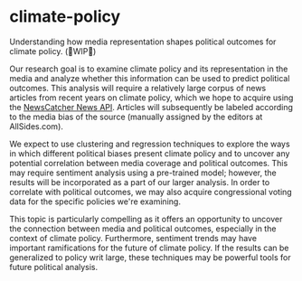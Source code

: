 # climate-policy
Understanding how media representation shapes political outcomes for climate policy. (🚧WIP🚧)

Our research goal is to examine climate policy and its representation in the media and analyze whether this information can be used to predict political outcomes. This analysis will require a relatively large corpus of news articles from recent years on climate policy, which we hope to acquire using the [NewsCatcher News API](https://newscatcherapi.com/). Articles will subsequently be labeled according to the media bias of the source (manually assigned by the editors at AllSides.com).

We expect to use clustering and regression techniques to explore the ways in which different political biases present climate policy and to uncover any potential correlation between media coverage and political outcomes. This may require sentiment analysis using a pre-trained model; however, the results will be incorporated as a part of our larger analysis. In order to correlate with political outcomes, we may also acquire congressional voting data for the specific policies we're examining. 

This topic is particularly compelling as it offers an opportunity to uncover the connection between media and political outcomes, especially in the context of climate policy. Furthermore, sentiment trends may have important ramifications for the future of climate policy. If the results can be generalized to policy writ large, these techniques may be powerful tools for future political analysis.
